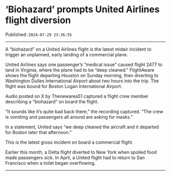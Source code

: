 # ‘Biohazard’ prompts United Airlines flight diversion

Published :`2024-07-29 23:36:55`

---

A “biohazard” on a United Airlines flight is the latest midair incident to trigger an unplanned, early landing of a commercial plane.

United Airlines says one passenger’s “medical issue” caused flight 2477 to land in Virginia, where the plane had to be “deep cleaned.” FlightAware shows the flight departing Houston on Sunday morning, then diverting to Washington Dulles International Airport about two hours into the trip. The flight was bound for Boston Logan International Airport.

Audio posted on X by Thenewarea51 captured a flight crew member describing a “biohazard” on board the flight.

“It sounds like it’s quite bad back there,” the recording captured. “The crew is vomiting and passengers all around are asking for masks.”

In a statement, United says “we deep cleaned the aircraft and it departed for Boston later that afternoon.”

This is the latest gross incident on board a commercial flight.

Earlier this month, a Delta flight diverted to New York when spoiled food made passengers sick. In April, a United flight had to return to San Francisco when a toilet began overflowing.

---


